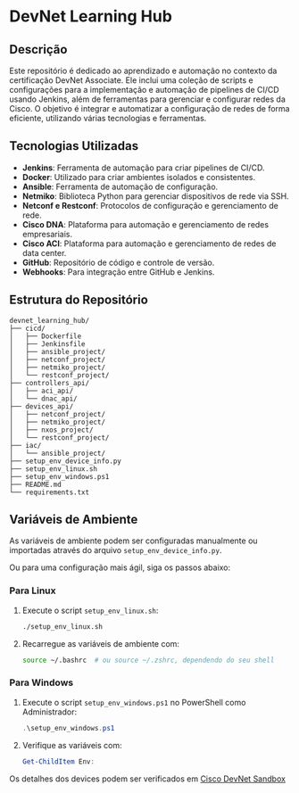 # DevNet Learning Hub

## Descrição
Este repositório é dedicado ao aprendizado e automação no contexto da certificação DevNet Associate. Ele inclui uma coleção de scripts e configurações para a implementação e automação de pipelines de CI/CD usando Jenkins, além de ferramentas para gerenciar e configurar redes da Cisco. O objetivo é integrar e automatizar a configuração de redes de forma eficiente, utilizando várias tecnologias e ferramentas.

## Tecnologias Utilizadas
- **Jenkins**: Ferramenta de automação para criar pipelines de CI/CD.
- **Docker**: Utilizado para criar ambientes isolados e consistentes.
- **Ansible**: Ferramenta de automação de configuração.
- **Netmiko**: Biblioteca Python para gerenciar dispositivos de rede via SSH.
- **Netconf e Restconf**: Protocolos de configuração e gerenciamento de rede.
- **Cisco DNA**: Plataforma para automação e gerenciamento de redes empresariais.
- **Cisco ACI**: Plataforma para automação e gerenciamento de redes de data center.
- **GitHub**: Repositório de código e controle de versão.
- **Webhooks**: Para integração entre GitHub e Jenkins.

## Estrutura do Repositório

```plaintext
devnet_learning_hub/
├── cicd/
│   ├── Dockerfile
│   ├── Jenkinsfile
│   ├── ansible_project/
│   ├── netconf_project/
│   ├── netmiko_project/
│   └── restconf_project/
├── controllers_api/
│   ├── aci_api/
│   └── dnac_api/
├── devices_api/
│   ├── netconf_project/
│   ├── netmiko_project/
│   ├── nxos_project/
│   └── restconf_project/
├── iac/
│   └── ansible_project/
├── setup_env_device_info.py
├── setup_env_linux.sh
├── setup_env_windows.ps1
├── README.md
└── requirements.txt
```
## Variáveis de Ambiente

As variáveis de ambiente podem ser configuradas manualmente ou importadas através do arquivo `setup_env_device_info.py`. 

Ou para uma configuração mais ágil, siga os passos abaixo:

### Para Linux

1. Execute o script `setup_env_linux.sh`:
    ```bash
    ./setup_env_linux.sh
    ```
2. Recarregue as variáveis de ambiente com:
    ```bash
    source ~/.bashrc  # ou source ~/.zshrc, dependendo do seu shell
    ```

### Para Windows

1. Execute o script `setup_env_windows.ps1` no PowerShell como Administrador:
    ```powershell
    .\setup_env_windows.ps1
    ```
2. Verifique as variáveis com:
    ```powershell
    Get-ChildItem Env:
    ```
Os detalhes dos devices podem ser verificados em [Cisco DevNet Sandbox](https://devnetsandbox.cisco.com/)
